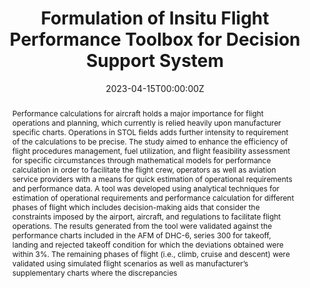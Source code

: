 ---
title: "Formulation of Insitu Flight Performance Toolbox for Decision Support System"

authors:
- admin
- Pratibha Bhandari
- Swikriti Shrestha

author_notes:

date: "2023-04-15T00:00:00Z"
doi: ""

# Schedule page publish date (NOT publication's date).
publishDate: '2023-04-15T00:00:00Z'

# Publication type.
# Accepts a single type but formatted as a YAML list (for Hugo requirements).
# Enter a publication type from the CSL standard.
publication_types: ["article"]

# Publication name and optional abbreviated publication name.
publication: "Thesis"
publication_short: "Thesis"

abstract: Performance calculations for aircraft holds a major importance for flight operations and planning, which currently is relied heavily upon manufacturer specific charts. Operations in STOL fields adds further intensity to requirement of the calculations to be precise. The study aimed to enhance the efficiency of flight procedures management, fuel utilization, and flight feasibility assessment for specific circumstances through mathematical models for performance calculation in order to facilitate the flight crew, operators as well as aviation service providers with a means for quick estimation of operational requirements and performance data. A tool was developed using analytical techniques for estimation of operational requirements and performance calculation for different phases of flight which includes decision-making aids that consider the constraints imposed by the airport, aircraft, and regulations to facilitate flight operations. The results generated from the tool were validated against the performance charts included in the AFM of DHC-6, series 300 for takeoff, landing and rejected takeoff condition for which the deviations obtained were within 3%. The remaining phases of flight (i.e., climb, cruise and descent) were validated using simulated flight scenarios as well as manufacturer’s supplementary charts where the discrepancies

# Summary. An optional shortened abstract.
summary: 

tags:
- Aircraft Performance
- Decision Support System

featured: true

# links:
# - name: ""
#   url: ""
url_pdf: 'https://elibrary.tucl.edu.np/handle/20.500.14540/17733'
url_code: ''
url_dataset: ''
url_poster: ''
url_project: ''

# Featured image
# To use, add an image named `featured.jpg/png` to your page's folder.
image:
  caption: ''
  focal_point: ''
  preview_only: false

# Associated Projects (optional).
#   Associate this publication with one or more of your projects.
#   Simply enter your project's folder or file name without extension.
#   E.g. `internal-project` references `content/project/internal-project/index.md`.
#   Otherwise, set `projects: []`.
projects:

# Slides (optional).
#   Associate this publication with Markdown slides.
#   Simply enter your slide deck's filename without extension.
#   E.g. `slides: "example"` references `content/slides/example/index.md`.
#   Otherwise, set `slides: ""`.
slides: example
---